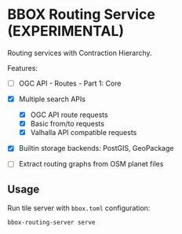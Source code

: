 # BBOX Routing Service (EXPERIMENTAL)

Routing services with Contraction Hierarchy.

Features:
- [ ] OGC API - Routes - Part 1: Core
- [x] Multiple search APIs
  - [x] OGC API route requests
  - [x] Basic from/to requests
  - [x] Valhalla API compatible requests
- [x] Builtin storage backends: PostGIS, GeoPackage
- [ ] Extract routing graphs from OSM planet files


## Usage

Run tile server with `bbox.toml` configuration:

    bbox-routing-server serve
